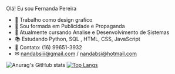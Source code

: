 Olá! Eu sou Fernanda Pereira

- 📝 Trabalho como design grafico
- 📙 Sou formada em Publicidade e Propaganda
- 📘 Atualmente cursando Analise e Desenvolvimento de Sistemas
- 📚 Estudando Python, SQL , HTML, CSS, JavaScript
- 📱 Contato: (16) 99651-3932
- ✉ nandabsiii@gmail.com / nandabsi@hotmail.com


 ![Anurag's GitHub stats](https://github-readme-stats.vercel.app/api?username=nandabsiii-web&show_icons=true&theme=dark)
[![Top Langs](https://github-readme-stats.vercel.app/api/top-langs/?username=andreluisbsi&layout=donut)](https://github.com/andreluisbsi/github-readme-stats)
